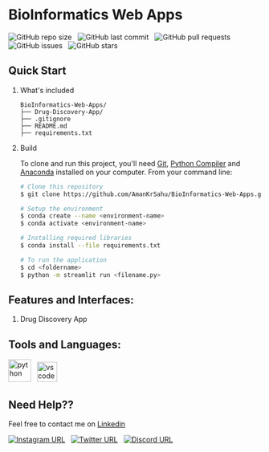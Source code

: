# BioInformatics Web Apps

![GitHub repo size](https://img.shields.io/github/repo-size/AmanKrSahu/BioInformatics-Web-Apps?logo=github&style=for-the-badge) &nbsp; ![GitHub last commit](https://img.shields.io/github/last-commit/AmanKrSahu/BioInformatics-Web-Apps?style=for-the-badge&logo=git) &nbsp; ![GitHub pull requests](https://img.shields.io/github/issues-pr/AmanKrSahu/BioInformatics-Web-Apps?style=for-the-badge) &nbsp; ![GitHub issues](https://img.shields.io/github/issues/AmanKrSahu/BioInformatics-Web-Apps?style=for-the-badge) &nbsp; ![GitHub stars](https://img.shields.io/github/stars/AmanKrSahu/BioInformatics-Web-Apps?style=for-the-badge)  
## Quick Start

1. What's included

    ```
    BioInformatics-Web-Apps/
    ├── Drug-Discovery-App/
    ├── .gitignore
    ├── README.md
    ├── requirements.txt
    ```

2. Build

    To clone and run this project, you'll need [Git](https://git-scm.com/), [Python Compiler](https://www.python.org/) and [Anaconda](https://anaconda.org/) installed on your computer. From your command line:

    ```bash
    # Clone this repository
    $ git clone https://github.com/AmanKrSahu/BioInformatics-Web-Apps.git

    # Setup the environment
    $ conda create --name <environment-name>
    $ conda activate <environment-name>

    # Installing required libraries
    $ conda install --file requirements.txt

    # To run the application
    $ cd <foldername>
    $ python -m streamlit run <filename.py>
    ```
## Features and Interfaces:

1. Drug Discovery App

## Tools and Languages:

<img src="https://cdn.jsdelivr.net/gh/devicons/devicon/icons/python/python-original.svg" alt="python" height="45" width="45"/> &nbsp; <img src="https://cdn.jsdelivr.net/gh/devicons/devicon/icons/vscode/vscode-original.svg" alt="vscode" height="40" width="40"/> 

## Need Help??

Feel free to contact me on [Linkedin](https://www.linkedin.com/in/aman-kumar-sahu-88773123a/)

[![Instagram URL](https://img.shields.io/badge/Instagram-E4405F?style=for-the-badge&logo=instagram&logoColor=white)](https://www.instagram.com/itz.amansahu/) &nbsp; [![Twitter URL](https://img.shields.io/badge/Twitter-1DA1F2?style=for-the-badge&logo=twitter&logoColor=white)](https://twitter.com/itzamansahu) &nbsp; [![Discord URL](https://img.shields.io/badge/Discord-7289DA?style=for-the-badge&logo=discord&logoColor=white)](discordapp.com/users/539751578866024479)